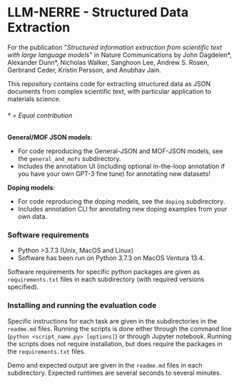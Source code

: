 # LLM-NERRE  - Structured Data Extraction

For the publication "*Structured information extraction from scientific text with large language models*" in Nature Communications by John Dagdelen*, Alexander Dunn*, Nicholas Walker, Sanghoon Lee, Andrew S. Rosen, Gerbrand Ceder, Kristin Persson, and Anubhav Jain.

This repository contains code for extracting structured data as JSON documents from complex scientific text, with particular application to materials science.


###### * = Equal contribution


**General/MOF JSON models**: 
 - For code reproducing the General-JSON and MOF-JSON models, see the `general_and_mofs` subdirectory.
 - Includes the annotation UI (including optional in-the-loop annotation if you have your own GPT-3 fine tune) for annotating new datasets!


**Doping models**: 
- For code reproducing the doping models, see the `doping` subdirectory.
- Includes annotation CLI for annotating new doping examples from your own data.


### Software requirements

- Python >3.7.3 (Unix, MacOS and Linux)
- Software has been run on Python 3.7.3 on MacOS Ventura 13.4.

Software requirements for specific python packages are given as `requirements.txt` files in each subdirectory (with required versions specified).

### Installing and running the evaluation code

Specific instructions for each task are given in the subdirectories in the `readme.md` files. Running the scripts is done either through the command line (`python <script_name.py> [options]`) or through Jupyter notebook. Running the scripts does not require installation, but does require the packages in the `requirements.txt` files.

Demo and expected output are given in the `readme.md` files in each subdirectory. Expected runtimes are several seconds to several minutes. 
